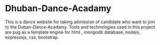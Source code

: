 # Dhuban-Dance-Acadamy
This is a dance website for taking admission of candidate who want to join to the Duban-Dance-Acadamy. Tools and technologies used in this project are pug as a template engine for html , mongodb database, nodejs, expresssjs, css, bootstrap.
